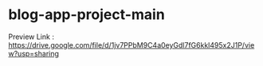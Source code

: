 # blog-app-project-main
Preview Link : https://drive.google.com/file/d/1jv7PPbM9C4a0eyGdl7fG6kkl495x2J1P/view?usp=sharing
